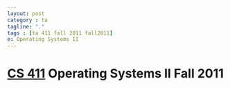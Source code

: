 ```yaml
---
layout: post
category : ta
tagline: "."
tags : [ta 411 fall 2011 fall2011]
e: Operating Systems II
---
```


# [CS 411](http://web.engr.oregonstate.edu/cgi-bin/cgiwrap/dmcgrath/classes/11F/cs411/index.cgi?home=1) Operating Systems II Fall 2011
